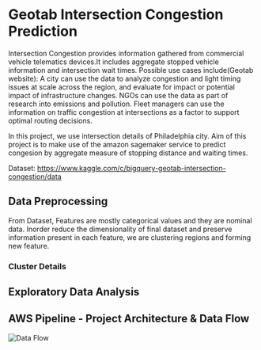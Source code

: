 # Geotab Intersection Congestion Prediction

Intersection Congestion provides information gathered from commercial vehicle telematics devices.It includes aggregate stopped vehicle information and intersection wait times. 
Possible use cases include(Geotab website): 
A city can use the data to analyze congestion and light timing issues at scale across the region, and evaluate for impact or potential impact of infrastructure changes. 
NGOs can use the data as part of research into emissions and pollution. 
Fleet managers can use the information on traffic congestion at intersections as a factor to support optimal routing decisions.

In this project, we use intersection details of Philadelphia city. Aim of this project is to make use of the amazon sagemaker service to predict congesion by aggregate measure of stopping distance and waiting times. 

Dataset: https://www.kaggle.com/c/bigquery-geotab-intersection-congestion/data

## Data Preprocessing
From Dataset, Features are mostly categorical values and they are nominal data. Inorder reduce the dimensionality of final dataset and preserve information present in each feature, we are clustering regions and forming new feature.

### Cluster Details


## Exploratory Data Analysis

## AWS Pipeline - Project Architecture & Data Flow

![Data Flow](https://github.com/gayuc07/Cloud_Computing/tree/master/Images/AWS_pipeline.jpg)

